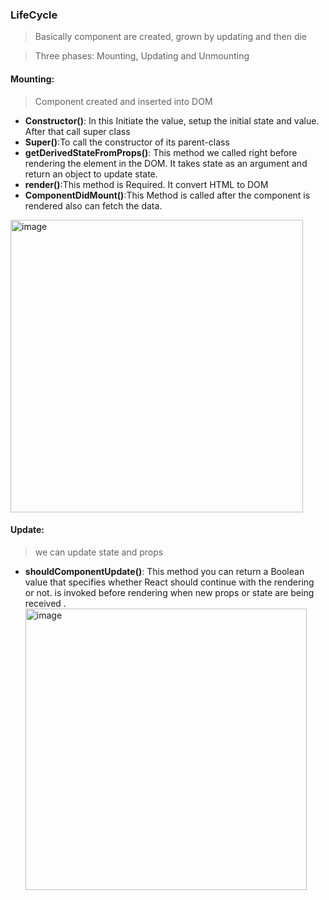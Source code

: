 ### LifeCycle
> Basically component are created, grown by updating and then die

> Three phases: Mounting, Updating and Unmounting

#### Mounting: 
> Component  created and inserted into DOM
  - **Constructor()**: In this Initiate the value, setup the initial state and value. After that call super class
  - **Super()**:To call the constructor of its parent-class
  - **getDerivedStateFromProps()**: This method we called right before rendering the element in the DOM. It takes state as an argument and return an object to update state.
  - **render()**:This method is Required. It convert HTML to DOM
  - **ComponentDidMount()**:This Method is called after the component is rendered also can fetch the data.
<img width="468" alt="image" src="https://github.com/Dhanarajb/ReactJS/assets/88299676/22688b9c-f321-447c-a289-6b84f8ee9040">

#### Update: 
> we can update state and props
  - **shouldComponentUpdate()**: This method you can return a Boolean value that specifies whether React should continue with the rendering   
       or not. is invoked before rendering when new props or state are being received .
    <img width="450" alt="image" src="https://github.com/Dhanarajb/ReactJS/assets/88299676/77cedc80-8547-4091-b98c-6fd458c25391">
